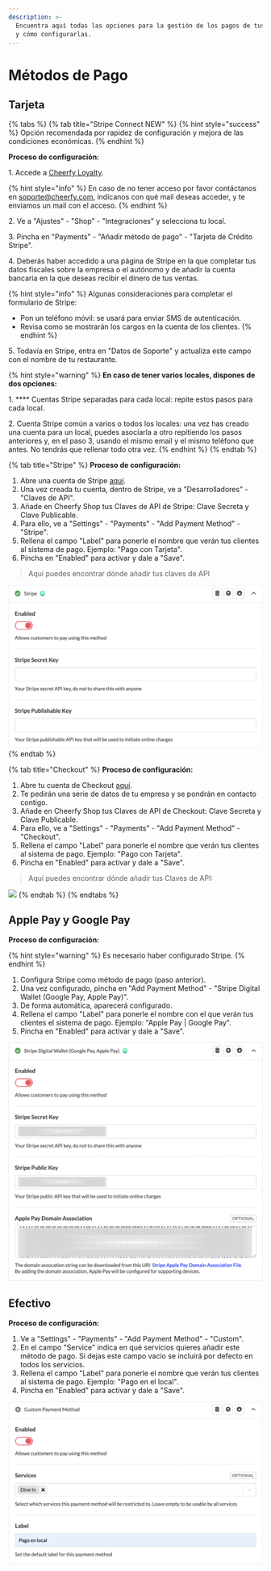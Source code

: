 ```yaml
---
description: >-
  Encuentra aquí todas las opciones para la gestión de los pagos de tus clientes
  y cómo configurarlas.
---
```


# Métodos de Pago

## Tarjeta

{% tabs %}
{% tab title="Stripe Connect NEW" %}
{% hint style="success" %}
Opción recomendada por rapidez de configuración y mejora de las condiciones económicas.
{% endhint %}



**Proceso de configuración:**

1\. Accede a [Cheerfy Loyalty](https://admin.cheerfy.com/login/).&#x20;

{% hint style="info" %}
En caso de no tener acceso por favor contáctanos en soporte@cheerfy.com, indícanos con qué mail deseas acceder, y te enviamos un mail con el acceso.
{% endhint %}

2\. Ve a "Ajustes" - "Shop" - "Integraciones" y selecciona tu local.

3\. Pincha en "Payments" - "Añadir método de pago" - "Tarjeta de Crédito Stripe".

4\. Deberás haber accedido a una página de Stripe en la que completar tus datos fiscales sobre la empresa o el autónomo y de añadir la cuenta bancaria en la que deseas recibir el dinero de tus ventas.

{% hint style="info" %}
Algunas consideraciones para completar el formulario de Stripe:

* Pon un teléfono móvil: se usará para enviar SMS de autenticación.
* Revisa como se mostrarán los cargos en la cuenta de los clientes.
{% endhint %}

5\. Todavía en Stripe, entra en "Datos de Soporte" y actualiza este campo con el nombre de tu restaurante.

{% hint style="warning" %}
**En caso de tener varios locales, dispones de dos opciones:**

1\. **** Cuentas Stripe separadas para cada local: repite estos pasos para cada local.

2\. Cuenta Stripe común a varios o todos los locales: una vez has creado una cuenta para un local, puedes asociarla a otro repitiendo los pasos anteriores y, en el paso 3, usando el mismo email y el mismo teléfono que antes. No tendrás que rellenar todo otra vez.
{% endhint %}
{% endtab %}

{% tab title="Stripe" %}
**Proceso de configuración:**

1. Abre una cuenta de Stripe [aquí](https://dashboard.stripe.com/register).
2. Una vez creada tu cuenta, dentro de Stripe, ve a "Desarrolladores" - "Claves de API".
3. Añade en Cheerfy Shop tus Claves de API de Stripe: Clave Secreta y Clave Publicable.
4. Para ello, ve a "Settings" - "Payments" - "Add Payment Method" - "Stripe".
5. Rellena el campo "Label" para ponerle el nombre que verán tus clientes al sistema de pago. Ejemplo: "Pago con Tarjeta".
6. Pincha en "Enabled" para activar y dale a "Save".

> Aquí puedes encontrar dónde añadir tus claves de API

![](<../../.gitbook/assets/image (27).png>)
{% endtab %}

{% tab title="Checkout" %}
**Proceso de configuración:**

1. Abre tu cuenta de Checkout [aquí](https://go.checkout.com/variants/es/connected-payments?creative=504908625344\&keyword=checkout+espa%C3%B1a\&matchtype=e\&network=g\&device=c\&gclid=Cj0KCQjwmIuDBhDXARIsAFITC\_5t5B8geww2r3MAdntB9TWgkVfZHYQwaQl1GZPVP3YOkfm-o458adUaAsayEALw\_wcB).
2. Te pedirán una serie de datos de tu empresa y se pondrán en contacto contigo.
3. Añade en Cheerfy Shop tus Claves de API de Checkout: Clave Secreta y Clave Publicable.
4. Para ello, ve a "Settings" - "Payments" - "Add Payment Method" - "Checkout".
5. Rellena el campo "Label" para ponerle el nombre que verán tus clientes al sistema de pago. Ejemplo: "Pago con Tarjeta".
6. Pincha en "Enabled" para activar y dale a "Save".

> Aquí puedes encontrar dónde añadir tus Claves de API:

![](<../../.gitbook/assets/image (35).png>)
{% endtab %}
{% endtabs %}

## Apple Pay y Google Pay

**Proceso de configuración:**

{% hint style="warning" %}
Es necesario haber configurado Stripe.
{% endhint %}

1. Configura Stripe como método de pago (paso anterior).
2. Una vez configurado, pincha en "Add Payment Method" - "Stripe Digital Wallet (Google Pay, Apple Pay)".
3. De forma automática, aparecerá configurado.
4. Rellena el campo "Label" para ponerle el nombre con el que verán tus clientes el sistema de pago. Ejemplo: "Apple Pay | Google Pay".
5. Pincha en "Enabled" para activar y dale a "Save".

![](<../../.gitbook/assets/image (84).png>)

## Efectivo

**Proceso de configuración:**

1. Ve a "Settings" - "Payments" - "Add Payment Method" - "Custom".
2. En el campo "Service" indica en qué servicios quieres añadir este método de pago. Si dejas este campo vacío se incluirá por defecto en todos los servicios.
3. Rellena el campo "Label" para ponerle el nombre que verán tus clientes al sistema de pago. Ejemplo: "Pago en el local".
4. Pincha en "Enabled" para activar y dale a "Save".

![](<../../.gitbook/assets/image (81).png>)
